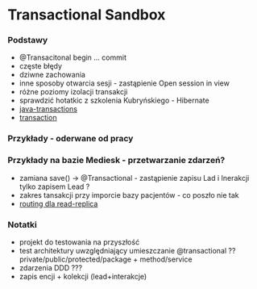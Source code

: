 # Transactional Sandbox

### Podstawy
* @Transacitonal begin … commit
* częste błędy
* dziwne zachowania
* inne sposoby otwarcia sesji - zastąpienie Open session in view
* różne poziomy izolacji transakcji
* sprawdzić hotatkic z szkolenia Kubryńskiego - Hibernate
* [java-transactions](https://www.baeldung.com/java-transactions)
* [transaction](https://vladmihalcea.com/?s=transaction&submit=Go)


### Przykłady - oderwane od pracy



### Przykłady na bazie Mediesk - przetwarzanie zdarzeń?
* zamiana save() -> @Transactional - zastąpienie zapisu Lad i Inerakcji tylko zapisem Lead ?
* zakres tansakcji przy imporcie bazy pacjentów - co poszło nie tak
* [routing dla read-replica](https://vladmihalcea.com/read-write-read-only-transaction-routing-spring/)


### Notatki
* projekt do testowania na przyszłość
* test architektury uwzględniający umieszczanie @transactional ?? private/public/protected/package + method/service
* zdarzenia DDD ???
* zapis encji + kolekcji (lead+interakcje)

